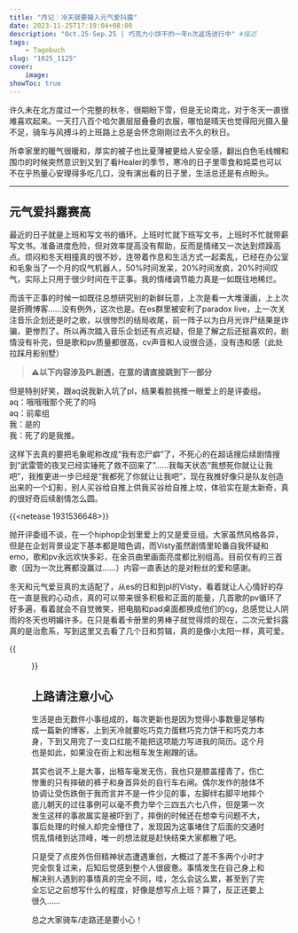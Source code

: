 ```yaml
---
title: "月记｜冷天就要摄入元气爱抖露"
date: 2023-11-25T17:19:04+08:00
description: "Oct.25-Sep.25 | 巧克力小饼干的一年n次返场进行中" #描述
tags: 
    - Tagebuch
slug: "1025_1125"
cover:
    image: 
showToc: true
---
```

许久未在北方度过一个完整的秋冬，很期盼下雪，但是无论南北，对于冬天一直很难喜欢起来。一天打八百个哈欠裹层层叠叠的衣服，哪怕是晴天也觉得阳光摄入量不足，骑车与风搏斗的上班路上总是会怀念刚刚过去不久的秋日。

所幸家里的暖气很暖和，厚实的被子也比夏薄被更给人安全感，翻出白色毛线帽和围巾的时候突然意识到又到了看Healer的季节，寒冷的日子里零食和炖菜也可以不在乎热量心安理得多吃几口，没有演出看的日子里，生活总还是有点盼头。

---
## 元气爱抖露赛高
最近的日子就是上班和写文书的循环。上班时忙就下班写文书，上班时不忙就带薪写文书。准备进度危险，但对效率提高没有帮助，反而是情绪又一次达到烦躁高点。烦闷和冬天相撞真的很不妙，连带着作息和生活方式一起紊乱，已经在办公室和毛象当了一个月的叹气机器人，50%时间发呆，20%时间发疯，20%时间叹气，实际上只用于很少时间在干正事。我的情绪调节能力真是一如既往地稀烂。

而该干正事的时候一如既往总想研究别的新鲜玩意，上次是看一大堆漫画，上上次是折腾博客……没有例外，这次也是。在es群里被安利了paradox live，上一次关注音乐企划还是时之歌，以很惨烈的结局收尾，前一阵子以为白月光诈尸结果是诈骗，更惨烈了。所以再次踏入音乐企划还有点迟疑，但是了解之后还挺喜欢的，剧情没有补完，但是歌和pv质量都很高，cv声音和人设很合适，没有违和感<span class="blur">（此处拉踩月影别墅）</span>

> **⚠️以下内容涉及PL剧透，在意的请直接跳到下一部分**

但是特别好笑，跟aq说我新入坑了pl，结果看脸挑推一眼爱上的是评委组。</br>
aq：哦哦哦那个死了的吗</br>
aq：前辈组</br>
我：是的</br>
我：死了的是我推。

这样下去真的要把毛象昵称改成“我有恋尸癖”了，不死心的在超话搜后续剧情搜到“武雷管的夜叉已经实锤死了救不回来了”……我每天状态“我想死你就让让我吧”，我推更进一步已经是“我都死了你就让让我吧”，现在我推好像只是队友创造出来的一个幻影，别人买谷给自推上供我买谷给自推上坟，体验实在是太新奇，真的很好奇后续剧情怎么圆。

{{<netease 1931536648>}}

抛开评委组不谈，在一个hiphop企划里爱上的又是爱豆组。大家虽然风格各异，但是在企划背景设定下基本都是暗色调，而Visty虽然剧情里轮番自我怀疑和emo，歌和pv永远欢快多彩，在全员曲里画面亮度都比别组高。目前仅有的三首歌（因为一次比赛都没赢过……）内容一直表达的是对粉丝的爱和感谢。

冬天和元气爱豆真的太适配了，从es的日和到pl的Visty，看着就让人心情好的存在一直是我的心动点，真的可以带来很多积极和正面的能量，几首歌的pv循环了好多遍，看着就会不自觉微笑，把电脑和pad桌面都换成他们的cg，总感觉让人阴雨的冬天也明媚许多。在只是看着卡册里的男棒子就觉得烦的现在，二次元爱抖露真的是治愈系，写到这里又去看了几个日和剪辑，真的是像小太阳一样，真可爱。

{{<figure src="IMG_8842.webp#center" caption="宝宝你们真的是宝宝…" width="400px">}}

## 上路请注意小心

生活是由无数件小事组成的，每次更新也是因为觉得小事数量足够构成一篇新的博客，上到天冷就要吃巧克力蛋糕巧克力饼干和巧克力本身，下到又用完了一支口红能不能把这项能力写进我的简历。这个月也是如此，如果没在街上和出租车发生剐蹭的话。

其实也说不上是大事，出租车毫发无伤，我也只是膝盖撞青了，伤亡惨重的只有摔破的裤子和身首异处的自行车右闸。偶尔发作的肢体不协调让受伤跌倒于我而言并不是一件少见的事，左脚绊右脚平地摔个底儿朝天的过往事例可以毫不费力举个三四五六七八件，但是第一次发生这样的事故属实是被吓到了，摔倒的时候还在想幸亏问题不大，事后处理的时候人却完全懵住了，发现因为这事堵住了后面的交通时慌乱情绪到达顶峰，唯一的想法就是赶快结束大家都散了吧。

只是受了点皮外伤但精神状态遭遇重创，大概过了差不多两个小时才完全恢复过来，后知后觉感到整个人很疲惫。事情发生在自己身上和解决别人遇到的事情真的完全不同，哇，怎么会这么累，甚至到了完全忘记之前想写什么的程度，好像是想写点上班？算了，反正还要上很久……

总之大家骑车/走路还是要小心！

